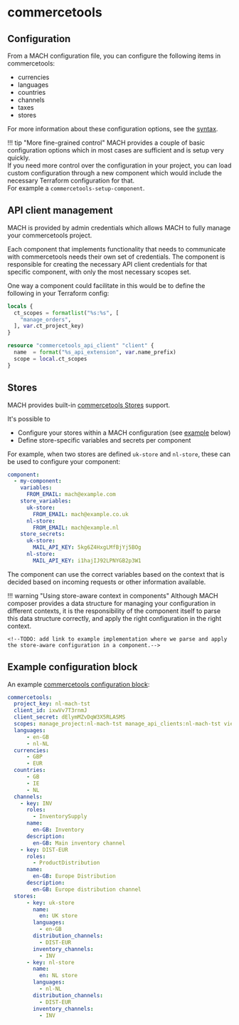 # commercetools

## Configuration

From a MACH configuration file, you can configure the following items in commercetools:

- currencies
- languages
- countries
- channels
- taxes
- stores

For more information about these configuration options, see the [syntax](../syntax.md#commercetools).

!!! tip "More fine-grained control"
    MACH provides a couple of basic configuration options which in most cases are sufficient and is setup very quickly.<br>
    If you need more control over the configuration in your project, you can load custom configuration through a new component which would include the necessary Terraform configuration for that.<br>
    For example a `commercetools-setup-component`.

## API client management

MACH is provided by admin credentials which allows MACH to fully manage your commercetools project.

Each component that implements functionality that needs to communicate with commercetools needs their own set of credentials.
The component is responsible for creating the necessary API client credentials for that specific component, with only the most necessary scopes set.

One way a component could facilitate in this would be to define the following in your Terraform config:

```terraform
locals {
  ct_scopes = formatlist("%s:%s", [
    "manage_orders",
  ], var.ct_project_key)
}

resource "commercetools_api_client" "client" {
  name  = format("%s_api_extension", var.name_prefix)
  scope = local.ct_scopes
}
```

## Stores

MACH provides built-in [commercetools Stores](https://docs.commercetools.com/api/projects/stores) support.

It's possible to

- Configure your stores within a MACH configuration (see [example](#example-configuration-block) below)
- Define store-specific variables and secrets per component

For example, when two stores are defined `uk-store` and `nl-store`, these can be used to configure your component:

```yaml
component:
  - my-component:
    variables:
      FROM_EMAIL: mach@example.com
    store_variables:
      uk-store:
        FROM_EMAIL: mach@example.co.uk
      nl-store:
        FROM_EMAIL: mach@example.nl
    store_secrets:
      uk-store:
        MAIL_API_KEY: 5kg6Z4HxgLMfBjYj5BOg
      nl-store:
        MAIL_API_KEY: i1hajIJ92LPNYGB2p3W1
```

The component can use the correct variables based on the context that is decided based on incoming requests or other information available.

!!! warning "Using store-aware context in components"
    Although MACH composer provides a data structure for managing your configuration in different contexts, it is the responsibility of the component itself to parse this data structure correctly, and apply the right configuration in the right context.

    <!--TODO: add link to example implementation where we parse and apply the store-aware configuration in a component.-->


## Example configuration block

An example [commercetools configuration block](../syntax.md#commercetools):

```yaml
commercetools:
  project_key: nl-mach-tst
  client_id: ixwVv7T3rnmJ
  client_secret: dElymMZvDqW3X5RLASMS
  scopes: manage_project:nl-mach-tst manage_api_clients:nl-mach-tst view_api_clients:nl-mach-tst
  languages:
      - en-GB
      - nl-NL
  currencies:
      - GBP
      - EUR
  countries:
      - GB
      - IE
      - NL
  channels:
    - key: INV
      roles:
        - InventorySupply
      name:
        en-GB: Inventory
      description:
        en-GB: Main inventory channel
    - key: DIST-EUR
      roles:
        - ProductDistribution
      name:
        en-GB: Europe Distribution
      description:
        en-GB: Europe distribution channel
  stores:
      - key: uk-store
        name:
          en: UK store
        languages:
          - en-GB
        distribution_channels:
          - DIST-EUR
        inventory_channels:
          - INV
      - key: nl-store
        name:
          en: NL store
        languages:
          - nl-NL
        distribution_channels:
          - DIST-EUR
        inventory_channels:
          - INV
```